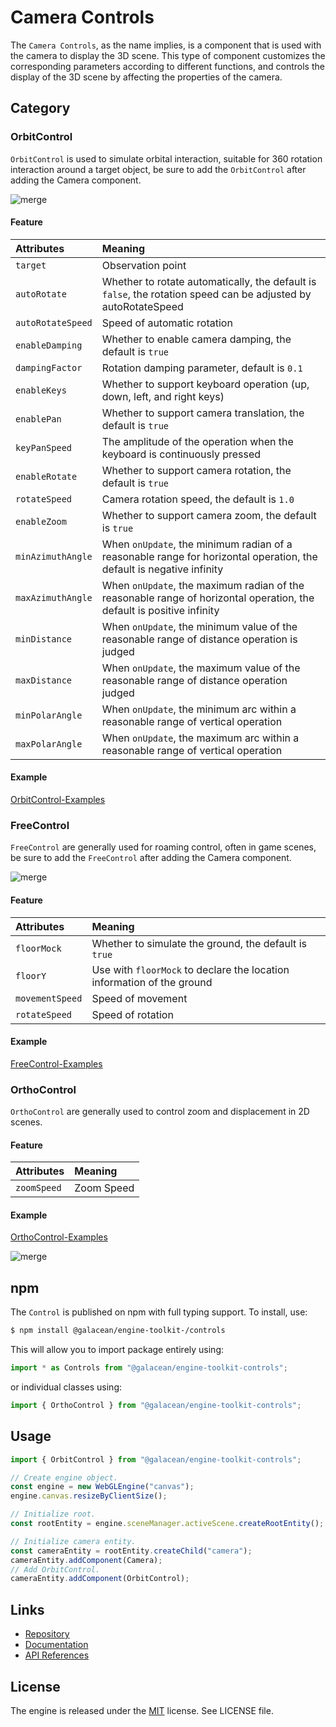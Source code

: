 # Camera Controls

The `Camera Controls`, as the name implies, is a component that is used with the camera to display the 3D scene. This type of component customizes the corresponding parameters according to different functions, and controls the display of the 3D scene by affecting the properties of the camera.

## Category

### OrbitControl

`OrbitControl` is used to simulate orbital interaction, suitable for 360 rotation interaction around a target object, be sure to add the `OrbitControl` after adding the Camera component.

![merge](https://user-images.githubusercontent.com/7768919/212805592-ebfc6226-62f5-4b9a-9526-952dc84b6693.gif)

#### Feature

| Attributes | Meaning |
| :-- | :-- |
| `target` | Observation point |
| `autoRotate` | Whether to rotate automatically, the default is `false`, the rotation speed can be adjusted by autoRotateSpeed |
| `autoRotateSpeed` | Speed ​​of automatic rotation |
| `enableDamping` | Whether to enable camera damping, the default is `true` |
| `dampingFactor` | Rotation damping parameter, default is `0.1` |
| `enableKeys` | Whether to support keyboard operation (up, down, left, and right keys) |
| `enablePan` | Whether to support camera translation, the default is `true` |
| `keyPanSpeed` | The amplitude of the operation when the keyboard is continuously pressed |
| `enableRotate` | Whether to support camera rotation, the default is `true` |
| `rotateSpeed` | Camera rotation speed, the default is `1.0` |
| `enableZoom` | Whether to support camera zoom, the default is `true` |
| `minAzimuthAngle` | When `onUpdate`, the minimum radian of a reasonable range for horizontal operation, the default is negative infinity |
| `maxAzimuthAngle` | When `onUpdate`, the maximum radian of the reasonable range of horizontal operation, the default is positive infinity |
| `minDistance` | When `onUpdate`, the minimum value of the reasonable range of distance operation is judged |
| `maxDistance` | When `onUpdate`, the maximum value of the reasonable range of distance operation judged |
| `minPolarAngle` | When `onUpdate`, the minimum arc within a reasonable range of vertical operation |
| `maxPolarAngle` | When `onUpdate`, the maximum arc within a reasonable range of vertical operation |

#### Example

[OrbitControl-Examples](https://oasisengine.cn/#/examples/latest/gltf-basic)

### FreeControl

`FreeControl` are generally used for roaming control, often in game scenes, be sure to add the `FreeControl` after adding the Camera component.

![merge](https://user-images.githubusercontent.com/7768919/212805777-9ceb676e-3c27-4880-962c-3be224dcc7c1.gif)

#### Feature

| Attributes      | Meaning                                                                |
| :-------------- | :--------------------------------------------------------------------- |
| `floorMock`     | Whether to simulate the ground, the default is `true`                  |
| `floorY`        | Use with `floorMock` to declare the location information of the ground |
| `movementSpeed` | Speed ​​of movement                                                    |
| `rotateSpeed`   | Speed ​​of rotation                                                    |

#### Example

[FreeControl-Examples](https://oasisengine.cn/#/examples/latest/controls-free)

### OrthoControl

`OrthoControl` are generally used to control zoom and displacement in 2D scenes.

#### Feature

| Attributes  | Meaning    |
| :---------- | :--------- |
| `zoomSpeed` | Zoom Speed |

#### Example

[OrthoControl-Examples](https://oasisengine.cn/#/examples/latest/ortho-control)

![merge](https://user-images.githubusercontent.com/7768919/212807005-cba34313-1750-47e9-9855-fe7e6f8df148.gif)

## npm

The `Control` is published on npm with full typing support. To install, use:

```sh
$ npm install @galacean/engine-toolkit-/controls
```

This will allow you to import package entirely using:

```javascript
import * as Controls from "@galacean/engine-toolkit-controls";
```

or individual classes using:

```javascript
import { OrthoControl } from "@galacean/engine-toolkit-controls";
```

## Usage

```ts
import { OrbitControl } from "@galacean/engine-toolkit-controls";

// Create engine object.
const engine = new WebGLEngine("canvas");
engine.canvas.resizeByClientSize();

// Initialize root.
const rootEntity = engine.sceneManager.activeScene.createRootEntity();

// Initialize camera entity.
const cameraEntity = rootEntity.createChild("camera");
cameraEntity.addComponent(Camera);
// Add OrbitControl.
cameraEntity.addComponent(OrbitControl);
```

## Links

- [Repository](https://github.com/galacean/engine-toolkit)
- [Documentation](https://oasisengine.cn/#/docs/latest/cn/install)
- [API References](https://oasisengine.cn/#/api/latest/core)

## License

The engine is released under the [MIT](https://opensource.org/licenses/MIT) license. See LICENSE file.
